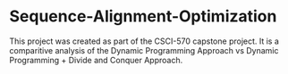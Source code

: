# Sequence-Alignment-Optimization
This project was created as part of the CSCI-570 capstone project. It is a comparitive analysis of the Dynamic Programming Approach vs Dynamic Programming + Divide and Conquer Approach.
